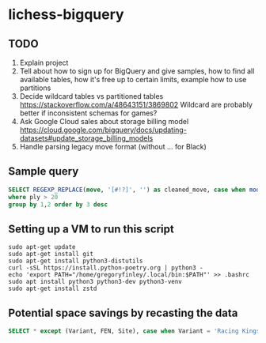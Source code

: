 # lichess-bigquery

## TODO

1. Explain project
2. Tell about how to sign up for BigQuery and give samples, how to find all available tables, how it's free up to certain limits, example how to use partitions
3. Decide wildcard tables vs partitioned tables https://stackoverflow.com/a/48643151/3869802 Wildcard are probably better if inconsistent schemas for games?
4. Ask Google Cloud sales about storage billing model https://cloud.google.com/bigquery/docs/updating-datasets#update_storage_billing_models
5. Handle parsing legacy move format (without ... for Black)

## Sample query

```sql
SELECT REGEXP_REPLACE(move, '[#!?]', '') as cleaned_move, case when mod(ply, 2) = 0 then 'black' else 'white' end as color, count(*) cnt FROM `greg-finley.lichess.moves_python`
where ply > 20
group by 1,2 order by 3 desc
```

## Setting up a VM to run this script

```
sudo apt-get update
sudo apt-get install git
sudo apt-get install python3-distutils
curl -sSL https://install.python-poetry.org | python3 -
echo 'export PATH="/home/gregoryfinley/.local/bin:$PATH"' >> .bashrc
sudo apt install python3 python3-dev python3-venv
sudo apt-get install zstd
```

## Potential space savings by recasting the data

```sql
SELECT * except (Variant, FEN, Site), case when Variant = 'Racing Kings' then 'RC' else Variant end as Variant, case when FEN = '8/8/8/8/8/8/krbnNBRK/qrbnNBRQ w - - 0 1' and Variant = 'Racing Kings' then null else FEN end as FEN, replace(Site, 'https://lichess.org/', '') as GameId FROM `greg-finley.lichess.games_python`
```

